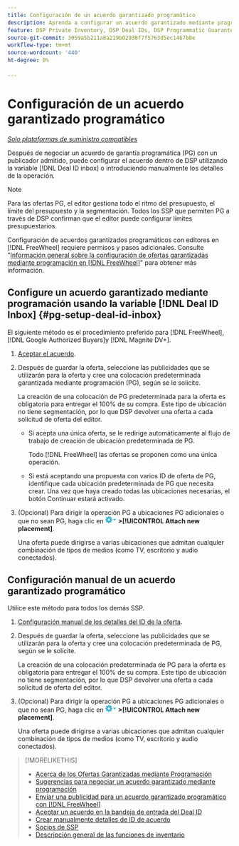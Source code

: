 ```yaml
---
title: Configuración de un acuerdo garantizado programático
description: Aprenda a configurar un acuerdo garantizado mediante programación (PG) que haya negociado con un editor.
feature: DSP Private Inventory, DSP Deal IDs, DSP Programmatic Guaranteed Deals
source-git-commit: 3059a5b211a8a219b02930f7f5763d5ec1467b8e
workflow-type: tm+mt
source-wordcount: '440'
ht-degree: 0%

---
```


# Configuración de un acuerdo garantizado programático

*[Solo plataformas de suministro compatibles](programmatic-guaranteed-about.md)*

Después de negociar un acuerdo de garantía programática (PG) con un publicador admitido, puede configurar el acuerdo dentro de DSP utilizando la variable [!DNL Deal ID inbox] o introduciendo manualmente los detalles de la operación.

>[!NOTE]
>
> Para las ofertas PG, el editor gestiona todo el ritmo del presupuesto, el límite del presupuesto y la segmentación. Todos los SSP que permiten PG a través de DSP confirman que el editor puede configurar límites presupuestarios.
>
> Configuración de acuerdos garantizados programáticos con editores en [!DNL FreeWheel] requiere permisos y pasos adicionales. Consulte &quot;[Información general sobre la configuración de ofertas garantizadas mediante programación en [!DNL FreeWheel]](freewheel-overview.md)&quot; para obtener más información.

## Configure un acuerdo garantizado mediante programación usando la variable [!DNL Deal ID Inbox] {#pg-setup-deal-id-inbox}

El siguiente método es el procedimiento preferido para [!DNL FreeWheel], [!DNL Google Authorized Buyers]y [!DNL Magnite DV+].

1. [Aceptar el acuerdo](deal-id-inbox-accept.md).

1. Después de guardar la oferta, seleccione las publicidades que se utilizarán para la oferta y cree una colocación predeterminada garantizada mediante programación (PG), según se le solicite.

   La creación de una colocación de PG predeterminada para la oferta es obligatoria para entregar el 100% de su compra. Este tipo de ubicación no tiene segmentación, por lo que DSP devolver una oferta a cada solicitud de oferta del editor.

   * Si acepta una única oferta, se le redirige automáticamente al flujo de trabajo de creación de ubicación predeterminada de PG.

      Todo [!DNL FreeWheel] las ofertas se proponen como una única operación.

   * Si está aceptando una propuesta con varios ID de oferta de PG, identifique cada ubicación predeterminada de PG que necesita crear. Una vez que haya creado todas las ubicaciones necesarias, el botón Continuar estará activado.

1. (Opcional) Para dirigir la operación PG a ubicaciones PG adicionales o que no sean PG, haga clic en ![Menú Opciones](/help/dsp/assets/options-menu.png) **>[!UICONTROL Attach new placement]**.

   Una oferta puede dirigirse a varias ubicaciones que admitan cualquier combinación de tipos de medios (como TV, escritorio y audio conectados).

## Configuración manual de un acuerdo garantizado programático

Utilice este método para todos los demás SSP.

1. [Configuración manual de los detalles del ID de la oferta](deal-id-create.md).

1. Después de guardar la oferta, seleccione las publicidades que se utilizarán para la oferta y cree una colocación predeterminada de PG, según se le solicite.

   La creación de una colocación predeterminada de PG para la oferta es obligatoria para entregar el 100% de su compra. Este tipo de ubicación no tiene segmentación, por lo que DSP devolver una oferta a cada solicitud de oferta del editor.

1. (Opcional) Para dirigir la operación PG a ubicaciones PG adicionales o que no sean PG, haga clic en ![Menú Opciones](/help/dsp/assets/options-menu.png) **>[!UICONTROL Attach new placement]**.

   Una oferta puede dirigirse a varias ubicaciones que admitan cualquier combinación de tipos de medios (como TV, escritorio y audio conectados).

>[!MORELIKETHIS]
>
>* [Acerca de los Ofertas Garantizadas mediante Programación](programmatic-guaranteed-about.md)
>* [Sugerencias para negociar un acuerdo garantizado mediante programación](/help/dsp/inventory/programmatic-guaranteed-tips.md)
>* [Enviar una publicidad para un acuerdo garantizado programático con [!DNL FreeWheel]](freewheel-submit.md)
>* [Aceptar un acuerdo en la bandeja de entrada del Deal ID](deal-id-inbox-accept.md)
>* [Crear manualmente detalles de ID de acuerdo](deal-id-create.md)
>* [Socios de SSP](ssp-partners.md)
>* [Descripción general de las funciones de inventario](inventory-overview.md)

